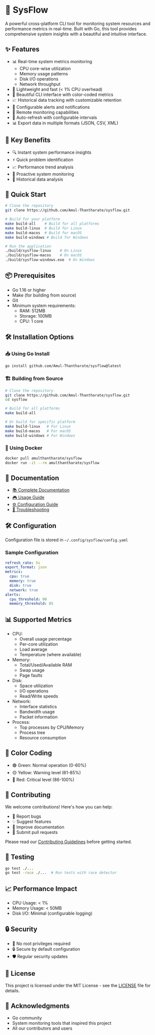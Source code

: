 # 🚀 SysFlow

A powerful cross-platform CLI tool for monitoring system resources and performance metrics in real-time. Built with Go, this tool provides comprehensive system insights with a beautiful and intuitive interface.

## ✨ Features
- 📊 Real-time system metrics monitoring
  - CPU core-wise utilization
  - Memory usage patterns
  - Disk I/O operations
  - Network throughput
- 🚀 Lightweight and fast (< 1% CPU overhead)
- 🎨 Beautiful CLI interface with color-coded metrics
- 📈 Historical data tracking with customizable retention
- 🔔 Configurable alerts and notifications
- 📱 Remote monitoring capabilities
- 🔄 Auto-refresh with configurable intervals
- 📊 Export data in multiple formats (JSON, CSV, XML)

## 🎯 Key Benefits
- 🔍 Instant system performance insights
- ⚡ Quick problem identification
- 📈 Performance trend analysis
- 🚨 Proactive system monitoring
- 💾 Historical data analysis

## 🚀 Quick Start
```bash
# Clone the repository
git clone https://github.com/Amul-Thantharate/sysflow.git

# Build for your platform
make build-all    # Build for all platforms
make build-linux  # Build for Linux
make build-macos  # Build for macOS
make build-windows # Build for Windows

# Run the application
./build/sysflow-linux    # On Linux
./build/sysflow-macos    # On macOS
./build/sysflow-windows.exe  # On Windows
```

## 📦 Prerequisites
- Go 1.16 or higher
- Make (for building from source)
- Git
- Minimum system requirements:
  - RAM: 512MB
  - Storage: 100MB
  - CPU: 1 core

## 🛠️ Installation Options

### 📥 Using Go Install
```bash
go install github.com/Amul-Thantharate/sysflow@latest
```

### 🏗️ Building from Source
```bash
# Clone the repository
git clone https://github.com/Amul-Thantharate/sysflow.git
cd sysflow

# Build for all platforms
make build-all

# Or build for specific platform
make build-linux   # For Linux
make build-macos   # For macOS
make build-windows # For Windows
```

### 🐳 Using Docker
```bash
docker pull amulthantharate/sysflow
docker run -it --rm amulthantharate/sysflow
```

## 📖 Documentation
- [📚 Complete Documentation](docs/README.md)
- [🎮 Usage Guide](demo.md)
- [⚙️ Configuration Guide](docs/configuration.md)
- [🔧 Troubleshooting](docs/troubleshooting.md)

## 🛠️ Configuration
Configuration file is stored in `~/.config/sysflow/config.yaml`

### Sample Configuration
```yaml
refresh_rate: 5s
export_format: json
metrics:
  cpu: true
  memory: true
  disk: true
  network: true
alerts:
  cpu_threshold: 90
  memory_threshold: 85
```

## 📊 Supported Metrics
- CPU:
  - Overall usage percentage
  - Per-core utilization
  - Load average
  - Temperature (where available)
- Memory:
  - Total/Used/Available RAM
  - Swap usage
  - Page faults
- Disk:
  - Space utilization
  - I/O operations
  - Read/Write speeds
- Network:
  - Interface statistics
  - Bandwidth usage
  - Packet information
- Process:
  - Top processes by CPU/Memory
  - Process tree
  - Resource consumption

## 🎨 Color Coding
- 🟢 Green: Normal operation (0-60%)
- 🟡 Yellow: Warning level (61-85%)
- 🔴 Red: Critical level (86-100%)

## 🤝 Contributing
We welcome contributions! Here's how you can help:

- 🐛 Report bugs
- 💡 Suggest features
- 📝 Improve documentation
- 🔧 Submit pull requests

Please read our [Contributing Guidelines](CONTRIBUTING.md) before getting started.

## 🧪 Testing
```bash
go test ./...
go test -race ./...  # Run tests with race detector
```

## 📈 Performance Impact
- CPU Usage: < 1%
- Memory Usage: < 50MB
- Disk I/O: Minimal (configurable logging)

## 🔒 Security
- 🔐 No root privileges required
- 🔒 Secure by default configuration
- 🛡️ Regular security updates

## 📝 License
This project is licensed under the MIT License - see the [LICENSE](LICENSE) file for details.

## 🙏 Acknowledgments
- Go community
- System monitoring tools that inspired this project
- All our contributors and users
